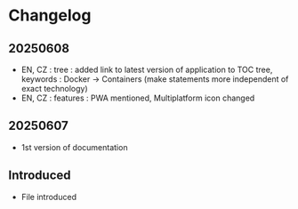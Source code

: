 # Changelog

## 20250608
- EN, CZ : tree : added link to latest version of application to TOC tree, keywords : Docker -> Containers (make statements more independent of exact technology)
- EN, CZ : features : PWA mentioned, Multiplatform icon changed

## 20250607
- 1st version of documentation

## Introduced
- File introduced
